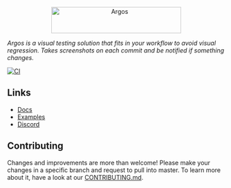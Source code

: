 <p align="center">
  <a href="https://argos-ci.com/?utm_source=github&utm_medium=logo" target="_blank">
    <img src="https://raw.githubusercontent.com/argos-ci/argos/main/resources/logos/logo-github-readme.png" alt="Argos" width="300" height="61">
  </a>
</p>

_Argos is a visual testing solution that fits in your workflow to avoid visual regression. Takes screenshots on each commit and be notified if something changes._

[![CI](https://github.com/argos-ci/argos/actions/workflows/ci.yml/badge.svg)](https://github.com/argos-ci/argos/actions/workflows/ci.yml)

## Links

- [Docs](https://argos-ci.com/docs)
- [Examples](https://github.com/argos-ci/argos/tree/main/examples)
- [Discord](https://discord.gg/WjzGrQGS4A)

## Contributing

Changes and improvements are more than welcome!
Please make your changes in a specific branch and request to pull into master.
To learn more about it, have a look at our [CONTRIBUTING.md](/CONTRIBUTING.md).
